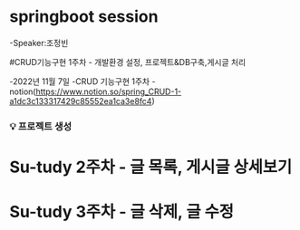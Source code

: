 # springboot session

-Speaker:조정빈

#CRUD기능구현 1주차 - 개발환경 설정, 프로젝트&DB구축,게시글 처리

-2022년 11월 7일
-CRUD 기능구현 1주차
-notion(https://www.notion.so/spring_CRUD-1-a1dc3c133317429c85552ea1ca3e8fc4)

### 💡 프로젝트 생성



# Su-tudy 2주차 - 글 목록, 게시글 상세보기

# Su-tudy 3주차 - 글 삭제, 글 수정


